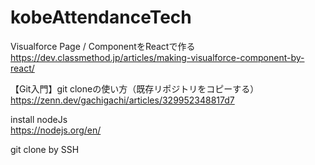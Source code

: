 # kobeAttendanceTech

Visualforce Page / ComponentをReactで作る  
https://dev.classmethod.jp/articles/making-visualforce-component-by-react/  

【Git入門】git cloneの使い方（既存リポジトリをコピーする）  
https://zenn.dev/gachigachi/articles/329952348817d7  

install nodeJs  
https://nodejs.org/en/  

git clone by SSH  
